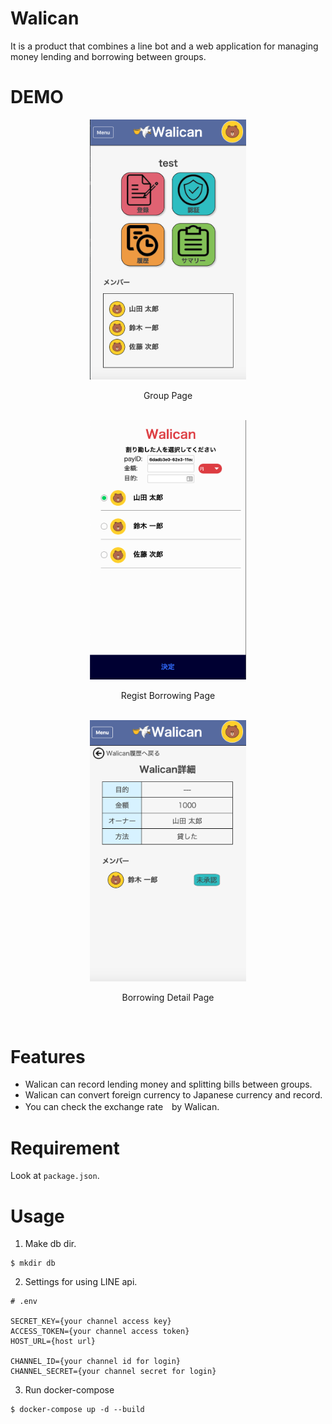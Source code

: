 # Walican


It is a product that combines a line bot and a web application for managing money lending and borrowing between groups.

# DEMO

<div align="center">
<img src="./public/images/readme/group-page.png" width="250px">
<p style="text-align: center;">Group Page</p><br>

<img src="./public/images/readme/walican.png" width="250px">
<p style="text-align: center;">Regist Borrowing Page</p><br>

<img src="./public/images/readme/walican-detail.png" width="250px">
<p style="text-align: center;">Borrowing Detail Page</p><br>
</div>

# Features

- Walican can record lending money and splitting bills between groups.
- Walican can convert foreign currency to Japanese currency and record.
- You can check the exchange rate　by Walican.

# Requirement

Look at `package.json`.

# Usage

1. Make db dir.
```
$ mkdir db
```

2. Settings for using LINE api.
```
# .env

SECRET_KEY={your channel access key}
ACCESS_TOKEN={your channel access token}
HOST_URL={host url}

CHANNEL_ID={your channel id for login}
CHANNEL_SECRET={your channel secret for login}
```

3. Run docker-compose
```
$ docker-compose up -d --build
```